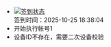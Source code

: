 - [![签到状态](https://github.com/womade/Cloud189-Actions/actions/workflows/main.yml/badge.svg?branch=main)](https://github.com/womade/Cloud189-Actions/actions/workflows/main.yml) <br> 签到时间：2025-10-25 18:38:04
- 开始执行帐号1
- 设备ID不存在，需要二次设备校验

